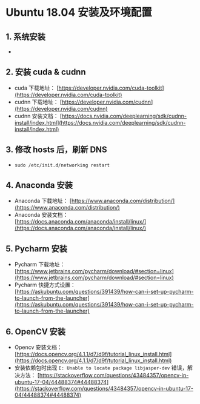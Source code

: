 # Ubuntu 18.04 安装及环境配置

## 1. 系统安装

* 

## 2. 安装 cuda & cudnn

* cuda 下载地址： [https://developer.nvidia.com/cuda-toolkit](https://developer.nvidia.com/cuda-toolkit)
* cudnn 下载地址： [https://developer.nvidia.com/cudnn](https://developer.nvidia.com/cudnn)
* cudnn 安装文档： [https://docs.nvidia.com/deeplearning/sdk/cudnn-install/index.html](https://docs.nvidia.com/deeplearning/sdk/cudnn-install/index.html)

## 3. 修改 hosts 后，刷新 DNS

* `sudo /etc/init.d/networking restart`

## 4. Anaconda 安装

* Anaconda 下载地址： [https://www.anaconda.com/distribution/](https://www.anaconda.com/distribution/)
* Anaconda 安装文档： [https://docs.anaconda.com/anaconda/install/linux/](https://docs.anaconda.com/anaconda/install/linux/)

## 5. Pycharm 安装

* Pycharm 下载地址： [https://www.jetbrains.com/pycharm/download/#section=linux](https://www.jetbrains.com/pycharm/download/#section=linux)
* Pycharm 快捷方式设置：  [https://askubuntu.com/questions/391439/how-can-i-set-up-pycharm-to-launch-from-the-launcher](https://askubuntu.com/questions/391439/how-can-i-set-up-pycharm-to-launch-from-the-launcher)

## 6. OpenCV 安装

* Opencv 安装文档：[https://docs.opencv.org/4.1.1/d7/d9f/tutorial_linux_install.html](https://docs.opencv.org/4.1.1/d7/d9f/tutorial_linux_install.html)
* 安装依赖包时出现 `E: Unable to locate package libjasper-dev` 错误，解决方法： [https://stackoverflow.com/questions/43484357/opencv-in-ubuntu-17-04/44488374#44488374](https://stackoverflow.com/questions/43484357/opencv-in-ubuntu-17-04/44488374#44488374)
